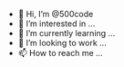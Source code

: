 - 👋 Hi, I’m @500code
- 👀 I’m interested in ...
- 🌱 I’m currently learning ...
- 💞️ I’m looking to work ...
- 📫 How to reach me ...

<!---
500code/500code is a ✨ special ✨ repository because its `README.md` (this file) appears on your GitHub profile.
You can click the Preview link to take a look at your changes.
--->
